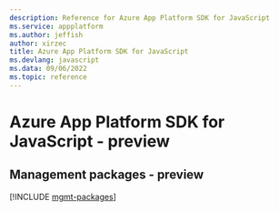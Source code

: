 ```yaml
---
description: Reference for Azure App Platform SDK for JavaScript
ms.service: appplatform
ms.author: jeffish
author: xirzec
title: Azure App Platform SDK for JavaScript
ms.devlang: javascript
ms.data: 09/06/2022
ms.topic: reference
---
```

# Azure App Platform SDK for JavaScript - preview

## Management packages - preview
[!INCLUDE [mgmt-packages](app-platform-mgmt-index.md)]